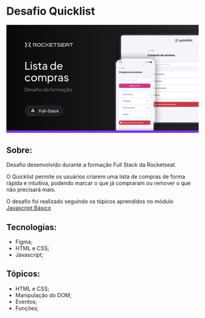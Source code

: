 # Desafio Quicklist

<p align="center">  
   <img src=".github/preview.png" alt="Preview do projeto"/> 
</p>

## Sobre:

Desafio desenvolvido durante a formação Full Stack da Rocketseat.

O Quicklist permite os usuários criarem uma lista de compras de forma rápida e intuitiva, podendo marcar o que já compraram ou remover o que não precisará mais.

O desafio foi realizado seguindo os tópicos aprendidos no módulo [Javascript Básico](https://github.com/ayresrouxio/rocketseat-javascript-basico)

## Tecnologias:

- Figma;
- HTML e CSS;
- Javascript;

## Tópicos:

- HTML e CSS;
- Manipulação do DOM;
- Eventos;
- Funções;
